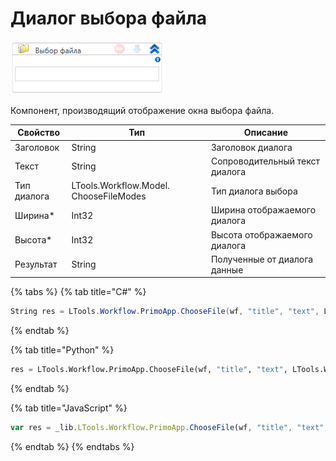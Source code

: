 # Диалог выбора файла

![](../../../resources/activities/basic/dialogs/image-469.png)



Компонент, производящий отображение окна выбора файла.

| Свойство    | Тип                                    | Описание                       |
| ----------- | -------------------------------------- | ------------------------------ |
| Заголовок   | String                                 | Заголовок диалога              |
| Текст       | String                                 | Сопроводительный текст диалога |
| Тип диалога | LTools.Workflow.Model. ChooseFileModes | Тип диалога выбора             |
| Ширина\*    | Int32                                  | Ширина отображаемого диалога   |
| Высота\*    | Int32                                  | Высота отображаемого диалога   |
| Результат   | String                                 | Полученные от диалога данные   |

{% tabs %}
{% tab title="C#" %}
```csharp
String res = LTools.Workflow.PrimoApp.ChooseFile(wf, "title", "text", LTools.Workflow.Model.ChooseFileModes.File, 100, 100);
```
{% endtab %}

{% tab title="Python" %}
```python
res = LTools.Workflow.PrimoApp.ChooseFile(wf, "title", "text", LTools.Workflow.Model.ChooseFileModes.File, 100, 100) #String
```
{% endtab %}

{% tab title="JavaScript" %}
```javascript
var res = _lib.LTools.Workflow.PrimoApp.ChooseFile(wf, "title", "text", _lib.LTools.Workflow.Model.ChooseFileModes.File, 100, 100); //String
```
{% endtab %}
{% endtabs %}
